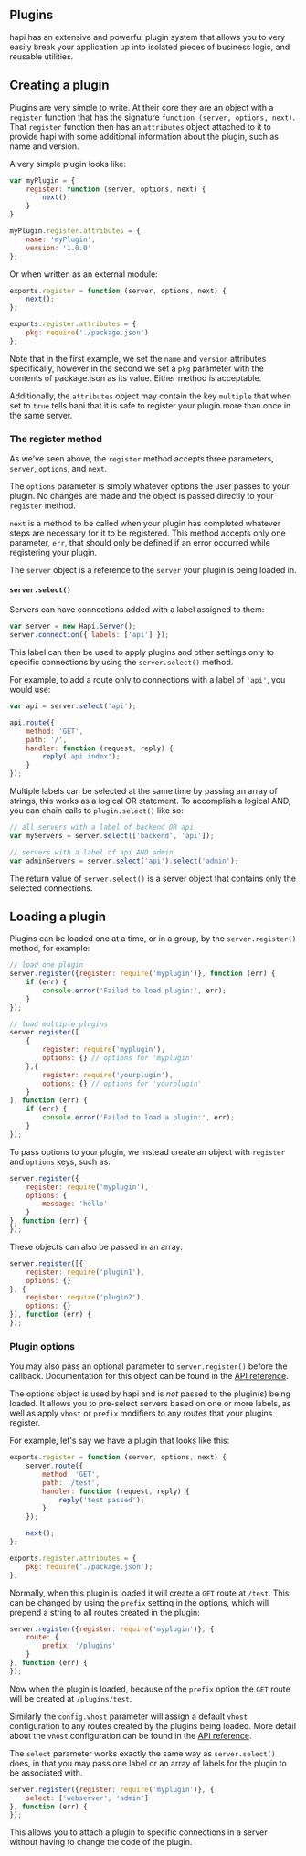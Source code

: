 ## Plugins

hapi has an extensive and powerful plugin system that allows you to very easily break your application up into isolated pieces of business logic, and reusable utilities.

## Creating a plugin

Plugins are very simple to write. At their core they are an object with a `register` function that has the signature `function (server, options, next)`. That `register` function then has an `attributes` object attached to it to provide hapi with some additional information about the plugin, such as name and version.

A very simple plugin looks like:

```javascript
var myPlugin = {
    register: function (server, options, next) {
        next();
    }
}

myPlugin.register.attributes = {
    name: 'myPlugin',
    version: '1.0.0'
};
```

Or when written as an external module:

```javascript
exports.register = function (server, options, next) {
    next();
};

exports.register.attributes = {
    pkg: require('./package.json')
};
```

Note that in the first example, we set the `name` and `version` attributes specifically, however in the second we set a `pkg` parameter with the contents of package.json as its value. Either method is acceptable.

Additionally, the `attributes` object may contain the key `multiple` that when set to `true` tells hapi that it is safe to register your plugin more than once in the same server.

### The register method

As we've seen above, the `register` method accepts three parameters, `server`, `options`, and `next`.

The `options` parameter is simply whatever options the user passes to your plugin. No changes are made and the object is passed directly to your `register` method.

`next` is a method to be called when your plugin has completed whatever steps are necessary for it to be registered. This method accepts only one parameter, `err`, that should only be defined if an error occurred while registering your plugin.

The `server` object is a reference to the `server` your plugin is being loaded in.

#### `server.select()`

Servers can have connections added with a label assigned to them:

```javascript
var server = new Hapi.Server();
server.connection({ labels: ['api'] });
```

This label can then be used to apply plugins and other settings only to specific connections by using the `server.select()` method.

For example, to add a route only to connections with a label of `'api'`, you would use:

```javascript
var api = server.select('api');

api.route({
    method: 'GET',
    path: '/',
    handler: function (request, reply) {
        reply('api index');
    }
});
```

Multiple labels can be selected at the same time by passing an array of strings, this works as a logical OR statement. To accomplish a logical AND, you can chain calls to `plugin.select()` like so:

```javascript
// all servers with a label of backend OR api
var myServers = server.select(['backend', 'api']);

// servers with a label of api AND admin
var adminServers = server.select('api').select('admin');
```

The return value of `server.select()` is a server object that contains only the selected connections.

## Loading a plugin

Plugins can be loaded one at a time, or in a group, by the `server.register()` method, for example:

```javascript
// load one plugin
server.register({register: require('myplugin')}, function (err) {
    if (err) {
        console.error('Failed to load plugin:', err);
    }
});

// load multiple plugins
server.register([
    {
        register: require('myplugin'),
        options: {} // options for 'myplugin'
    },{
        register: require('yourplugin'),
        options: {} // options for 'yourplugin'
    }
], function (err) {
    if (err) {
        console.error('Failed to load a plugin:', err);
    }
});
```

To pass options to your plugin, we instead create an object with `register` and `options` keys, such as:

```javascript
server.register({
    register: require('myplugin'),
    options: {
        message: 'hello'
    }
}, function (err) {
});
```

These objects can also be passed in an array:

```javascript
server.register([{
    register: require('plugin1'),
    options: {}
}, {
    register: require('plugin2'),
    options: {}
}], function (err) {
});
```

### Plugin options

You may also pass an optional parameter to `server.register()` before the callback. Documentation for this object can be found in the [API reference](/api#serverregisterplugins-options-callback).

The options object is used by hapi and is *not* passed to the plugin(s) being loaded. It allows you to pre-select servers based on one or more labels, as well as apply `vhost` or `prefix` modifiers to any routes that your plugins register.

For example, let's say we have a plugin that looks like this:

```javascript
exports.register = function (server, options, next) {
    server.route({
        method: 'GET',
        path: '/test',
        handler: function (request, reply) {
            reply('test passed');
        }
    });

    next();
};

exports.register.attributes = {
    pkg: require('./package.json');
};
```

Normally, when this plugin is loaded it will create a `GET` route at `/test`. This can be changed by using the `prefix` setting in the options, which will prepend a string to all routes created in the plugin:

```javascript
server.register({register: require('myplugin')}, {
    route: {
        prefix: '/plugins'
    }
}, function (err) {
});
```

Now when the plugin is loaded, because of the `prefix` option the `GET` route will be created at `/plugins/test`.

Similarly the `config.vhost` parameter will assign a default `vhost` configuration to any routes created by the plugins being loaded. More detail about the `vhost` configuration can be found in the [API reference](/api#route-options).

The `select` parameter works exactly the same way as `server.select()` does, in that you may pass one label or an array of labels for the plugin to be associated with.

```javascript
server.register({register: require('myplugin')}, {
    select: ['webserver', 'admin']
}, function (err) {
});
```

This allows you to attach a plugin to specific connections in a server without having to change the code of the plugin.

